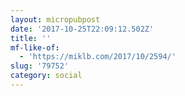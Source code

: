 ```yaml
---
layout: micropubpost
date: '2017-10-25T22:09:12.502Z'
title: ''
mf-like-of:
  - 'https://miklb.com/2017/10/2594/'
slug: '79752'
category: social
---
```

